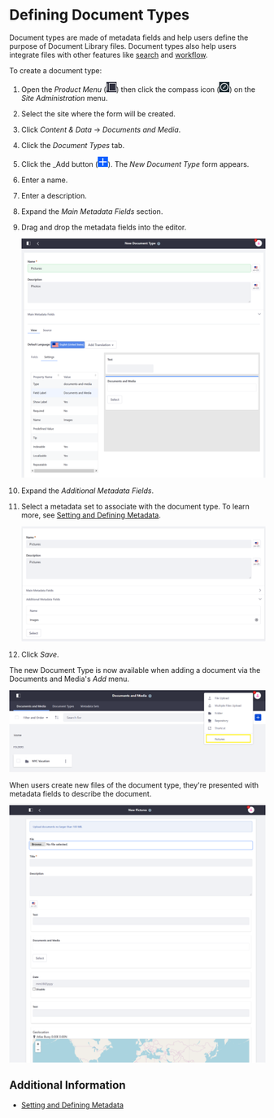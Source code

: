 # Defining Document Types

Document types are made of metadata fields and help users define the purpose of Document Library files. Document types also help users integrate files with other features like [search](../../../../using-search/README.md) and [workflow](../../../../process-automation/workflow/user-guide/introduction-to-workflow.md).

To create a document type:

1. Open the _Product Menu_ (![Product Menu](../../../../images/icon-product-menu.png)) then click the compass icon (![Compass](../../../../images/icon-compass.png)) on the _Site Administration_ menu.
1. Select the site where the form will be created.
1. Click _Content & Data_  &rarr; _Documents and Media_.
1. Click the _Document Types_ tab.
1. Click the _Add button (![Add](../../../../images/icon-add.png)). The _New Document Type_ form appears.
1. Enter a name.
1. Enter a description.
1. Expand the _Main Metadata Fields_ section.
1. Drag and drop the metadata fields into the editor.

    ![Drag and drop main metadata fields](./defining-document-types/images/01.png)

1. Expand the _Additional Metadata Fields_.
1. Select a metadata set to associate with the document type. To learn more, see [Setting and Defining Metadata](./setting-and-defining-metadata.md).

    ![Associate additional metadata sets.](./defining-document-types/images/02.png)

1. Click _Save_.

The new Document Type is now available when adding a document via the Documents and Media's _Add_ menu.

![The new Document Type is now available.](./defining-document-types/images/03.png)

When users create new files of the document type, they're presented with metadata fields to describe the document.

![Creating a new Picture Document](./defining-document-types/images/04.png)

## Additional Information

* [Setting and Defining Metadata](./setting-and-defining-metadata.md)
